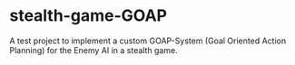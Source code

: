 # stealth-game-GOAP

A test project to implement a custom GOAP-System (Goal Oriented Action Planning) for the Enemy AI in a stealth game.
